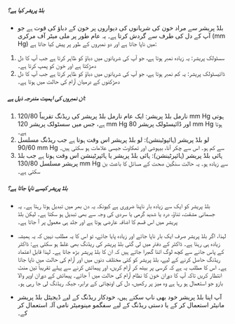 ##### بلڈ پریشر کیا ہے؟
* بلڈ پریشر سے مراد خون کی شریانوں کی دیواروں پر خون کے دباؤ کی قوت ہے جو آپ کے دل کی طرف سے گردش کرتا ہے۔ یہ عام طور پر ملی میٹر آف مرکری (mm Hg) میں ناپا جاتا ہے اور دو نمبروں کے طور پر پیش کیا جاتا ہے:

1. سسٹولک پریشر: یہ زیادہ نمبر ہوتا ہے، جو آپ کی شریانوں میں دباؤ کو ظاہر کرتا ہے جب آپ کا دل دھڑکتا ہے اور خون کو پمپ کرتا ہے۔
2. ڈائیسٹولک پریشر: یہ کم نمبر ہوتا ہے، جو آپ کی شریانوں میں دباؤ کو ظاہر کرتا ہے جب آپ کا دل دھڑکنوں کے درمیان آرام کی حالت میں ہوتا ہے۔

##### ان نمبروں کی اہمیت مندرجہ ذیل ہے:

1. نارمل بلڈ پریشر: ایک عام نارمل بلڈ پریشر کی ریڈنگ تقریباً 120/80 mm Hg ہوتی ہے، جس میں سسٹولک پریشر 120 mm Hg اور ڈائیسٹولک پریشر 80 mm Hg ہوتا ہے۔
2. لو بلڈ پریشر (ہائپوٹینشن): لو بلڈ پریشر اس وقت ہوتا ہے جب ریڈنگ مسلسل 90/60 mm Hg سے کم ہو۔ اس سے چکر آنا، بیہوشی اور تھکاوٹ جیسی علامات ہو سکتی ہیں۔
3. ہائی بلڈ پریشر (ہائپرٹینشن): ہائی بلڈ پریشر یا ہائپرٹینشن اس وقت ہوتا ہے جب بلڈ پریشر مسلسل 130/80 mm Hg سے زیادہ ہو۔ یہ حالت سنگین صحت کے مسائل کا باعث بن سکتی ہے۔

##### بلڈ پریشر کیسے ناپا جاتا ہے؟

* بلڈ پریشر کو ایک سے زیادہ بار ناپنا ضروری ہے کیونکہ یہ دن بھر میں تبدیل ہوتا رہتا ہے۔
یہ جسمانی مشقت، تناؤ، درد یا شدید گرمی یا سردی کی وجہ سے بھی تبدیل ہو سکتا ہے۔ لیکن بلڈ پریشر میں اس قسم کا اضافہ عارضی ہوتا ہے اور جلد ہی معمول پر آ جاتا ہے۔

* لہذا، اگر بلڈ پریشر صرف ایک بار ناپا جائے اور زیادہ پایا جائے، تو اس کا یہ مطلب نہیں کہ یہ ہمیشہ زیادہ ہی رہتا ہے۔
ڈاکٹر کے دفتر میں لی گئی بلڈ پریشر کی ریڈنگ بھی غلط ہو سکتی ہے: ڈاکٹر کے پاس جانے سے کچھ لوگ اتنا گھبرا جاتے ہیں کہ ان کا بلڈ پریشر بڑھ جاتا ہے۔
لہذا قابل اعتماد ریڈنگ حاصل کرنے کے لیے، بلڈ پریشر کو کئی مختلف دنوں میں اور آرام کی حالت میں ناپا جاتا ہے۔
اس کا مطلب یہ ہے کہ کرسی پر بیٹھ کر آرام کریں، اور پیمائش کرنے سے پہلے تقریباً تین منٹ انتظار کریں تاکہ آپ کا دوران خون کا نظام آرام کی حالت میں آ جائے۔ پیمائش کے دوران اوپر والا بازو جو استعمال ہو رہا ہے وہ میز پر رکھیں، دل کی اونچائی کے برابر، جبکہ ریڈنگ لی جا رہی ہو۔

* آپ اپنا بلڈ پریشر خود بھی ناپ سکتے ہیں، خودکار ریڈنگ کے لیے ڈیجیٹل بلڈ پریشر مانیٹر استعمال کر کے یا دستی ریڈنگ کے لیے سفگمو مینومیٹر نامی آلہ استعمال کر کے۔